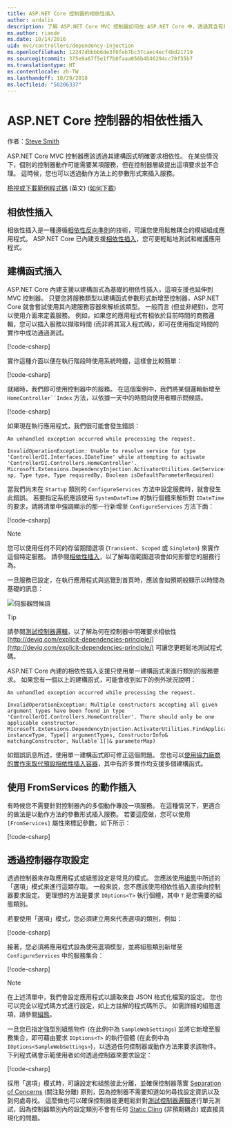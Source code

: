 ```yaml
---
title: ASP.NET Core 控制器的相依性插入
author: ardalis
description: 了解 ASP.NET Core MVC 控制器如何在 ASP.NET Core 中，透過其含有相依性插入的建構函式明確要求其相依性。
ms.author: riande
ms.date: 10/14/2016
uid: mvc/controllers/dependency-injection
ms.openlocfilehash: 12247dbbbb6de3f8feb7bc37caec4ecf4bd21719
ms.sourcegitcommit: 375e9a67f5e1f7b0faaa056b4b46294cc70f55b7
ms.translationtype: HT
ms.contentlocale: zh-TW
ms.lasthandoff: 10/29/2018
ms.locfileid: "50206337"
---
```

# <a name="dependency-injection-into-controllers-in-aspnet-core"></a>ASP.NET Core 控制器的相依性插入

<a name="dependency-injection-controllers"></a>

作者：[Steve Smith](https://ardalis.com/)

ASP.NET Core MVC 控制器應該透過其建構函式明確要求相依性。 在某些情況下，個別的控制器動作可能需要某項服務，但在控制器層級提出這項要求並不合理。 這時候，您也可以透過動作方法上的參數形式來插入服務。

[檢視或下載範例程式碼](https://github.com/aspnet/Docs/tree/master/aspnetcore/mvc/controllers/dependency-injection/sample) \(英文\) ([如何下載](xref:index#how-to-download-a-sample))

## <a name="dependency-injection"></a>相依性插入

相依性插入是一種遵循[相依性反向準則](http://deviq.com/dependency-inversion-principle/)的技術，可讓您使用鬆散耦合的模組組成應用程式。 ASP.NET Core 已內建支援[相依性插入](../../fundamentals/dependency-injection.md)，您可更輕鬆地測試和維護應用程式。

## <a name="constructor-injection"></a>建構函式插入

ASP.NET Core 內建支援以建構函式為基礎的相依性插入，這項支援也延伸到 MVC 控制器。 只要您將服務類型以建構函式參數形式新增至控制器，ASP.NET Core 就會嘗試使用其內建服務容器來解析該類型。 一般而言 (但並非絕對)，您可以使用介面來定義服務。 例如，如果您的應用程式有相依於目前時間的商務邏輯，您可以插入服務以擷取時間 (而非將其寫入程式碼)，即可在使用指定時間的實作中成功通過測試。

[!code-csharp[](dependency-injection/sample/src/ControllerDI/Interfaces/IDateTime.cs)]


實作這種介面以便在執行階段時使用系統時鐘，這樣會比較簡單：

[!code-csharp[](dependency-injection/sample/src/ControllerDI/Services/SystemDateTime.cs)]


就緒時，我們即可使用控制器中的服務。 在這個案例中，我們將某個邏輯新增至 `HomeController``Index` 方法，以依據一天中的時間向使用者顯示問候語。

[!code-csharp[](./dependency-injection/sample/src/ControllerDI/Controllers/HomeController.cs?highlight=8,10,12,17,18,19,20,21,22,23,24,25,26,27,28,29,30&range=1-31,51-52)]

如果現在執行應用程式，我們很可能會發生錯誤：

```
An unhandled exception occurred while processing the request.

InvalidOperationException: Unable to resolve service for type 'ControllerDI.Interfaces.IDateTime' while attempting to activate 'ControllerDI.Controllers.HomeController'.
Microsoft.Extensions.DependencyInjection.ActivatorUtilities.GetService(IServiceProvider sp, Type type, Type requiredBy, Boolean isDefaultParameterRequired)
```

當我們尚未在 `Startup` 類別的 `ConfigureServices` 方法中設定服務時，就會發生此錯誤。 若要指定系統應該使用 `SystemDateTime` 的執行個體來解析對 `IDateTime` 的要求，請將清單中強調顯示的那一行新增至 `ConfigureServices` 方法下面：

[!code-csharp[](./dependency-injection/sample/src/ControllerDI/Startup.cs?highlight=4&range=26-27,42-44)]

> [!NOTE]
> 您可以使用任何不同的存留期間選項 (`Transient`、`Scoped` 或 `Singleton`) 來實作這個特定服務。 請參閱[相依性插入](../../fundamentals/dependency-injection.md)，以了解每個範圍選項會如何影響您的服務行為。

一旦服務已設定，在執行應用程式與巡覽到首頁時，應該會如預期般顯示以時間為基礎的訊息：

![伺服器問候語](dependency-injection/_static/server-greeting.png)

>[!TIP]
> 請參閱[測試控制器邏輯](testing.md)，以了解為何在控制器中明確要求相依性 [http://deviq.com/explicit-dependencies-principle/](http://deviq.com/explicit-dependencies-principle/) 可讓您更輕鬆地測試程式碼。

ASP.NET Core 內建的相依性插入支援只使用單一建構函式來進行類別的服務要求。 如果您有一個以上的建構函式，可能會收到如下的例外狀況說明：

```
An unhandled exception occurred while processing the request.

InvalidOperationException: Multiple constructors accepting all given argument types have been found in type 'ControllerDI.Controllers.HomeController'. There should only be one applicable constructor.
Microsoft.Extensions.DependencyInjection.ActivatorUtilities.FindApplicableConstructor(Type instanceType, Type[] argumentTypes, ConstructorInfo& matchingConstructor, Nullable`1[]& parameterMap)
```

如錯誤訊息所述，使用單一建構函式即可修正這個問題。 您也可以[使用協力廠商的實作來取代預設相依性插入容器](xref:fundamentals/dependency-injection#default-service-container-replacement)，其中有許多實作均支援多個建構函式。

## <a name="action-injection-with-fromservices"></a>使用 FromServices 的動作插入

有時候您不需要針對控制器內的多個動作專設一項服務。 在這種情況下，更適合的做法是以動作方法的參數形式插入服務。 若要這麼做，您可以使用 `[FromServices]` 屬性來標記參數，如下所示：

[!code-csharp[](./dependency-injection/sample/src/ControllerDI/Controllers/HomeController.cs?highlight=1&range=33-38)]

## <a name="accessing-settings-from-a-controller"></a>透過控制器存取設定

透過控制器來存取應用程式或組態設定是常見的模式。 您應該使用[組態](xref:fundamentals/configuration/index)中所述的「選項」模式來進行這類存取。 一般來說，您不應該使用相依性插入直接向控制器要求設定。 更理想的方法是要求 `IOptions<T>` 執行個體，其中 `T` 是您需要的組態類別。

若要使用「選項」模式，您必須建立用來代表選項的類別，例如：

[!code-csharp[](dependency-injection/sample/src/ControllerDI/Model/SampleWebSettings.cs)]

接著，您必須將應用程式設為使用選項模型，並將組態類別新增至 `ConfigureServices` 中的服務集合：

[!code-csharp[](./dependency-injection/sample/src/ControllerDI/Startup.cs?highlight=3,4,5,6,9,16,19&range=14-44)]

> [!NOTE]
> 在上述清單中，我們會設定應用程式以讀取來自 JSON 格式化檔案的設定。 您也可以完全以程式碼方式進行設定，如上方註解的程式碼所示。 如需詳細的組態選項，請參閱[組態](xref:fundamentals/configuration/index)。

一旦您已指定強型別組態物件 (在此例中為 `SampleWebSettings`) 並將它新增至服務集合，即可藉由要求 `IOptions<T>` 的執行個體 (在此例中為 `IOptions<SampleWebSettings>`)，以透過任何控制器或動作方法來要求該物件。 下列程式碼會示範使用者如何透過控制器來要求設定：

[!code-csharp[](./dependency-injection/sample/src/ControllerDI/Controllers/SettingsController.cs?highlight=3,5,7&range=7-22)]

採用「選項」模式時，可讓設定和組態彼此分離，並確保控制器落實 [Separation of Concerns](http://deviq.com/separation-of-concerns/) (關注點分離) 原則，因為控制器不需要知道如何尋找設定資訊以及到何處尋找。 這麼做也可以確保控制器能更輕鬆針對[測試控制器邏輯](testing.md)進行單元測試，因為控制器類別內的設定類別不會有任何 [Static Cling](http://deviq.com/static-cling/) (非預期耦合) 或直接具現化的問題。
